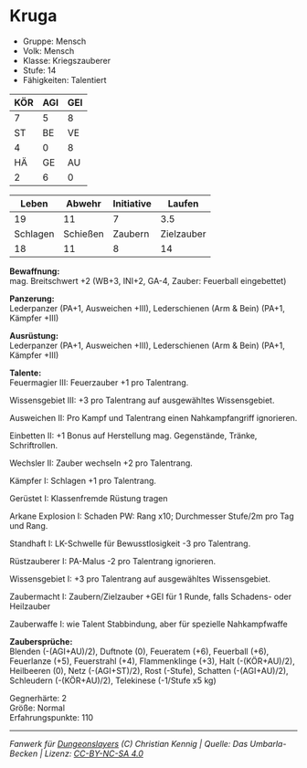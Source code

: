 # Kruga  
- Gruppe: Mensch  
- Volk: Mensch  
- Klasse: Kriegszauberer  
- Stufe: 14  
- Fähigkeiten: Talentiert  


| KÖR | AGI | GEI |  
| --- | --- | --- |  
| 7   | 5   | 8   |
| ST  | BE  | VE  |  
| 4   | 0   | 8   |
| HÄ  | GE  | AU  |  
| 2   | 6   | 0   |


| Leben    | Abwehr   | Initiative | Laufen     |
| -------- | -------- | ---------- | ---------- |
| 19       | 11       | 7          | 3.5        |
| Schlagen | Schießen | Zaubern    | Zielzauber |
| 18       | 11       | 8          | 14         |

**Bewaffnung:**  
mag. Breitschwert +2 (WB+3, INI+2, GA-4, Zauber: Feuerball eingebettet)

**Panzerung:**  
Lederpanzer (PA+1, Ausweichen +III), Lederschienen (Arm & Bein) (PA+1, Kämpfer +III)

**Ausrüstung:**  
Lederpanzer (PA+1, Ausweichen +III), Lederschienen (Arm & Bein) (PA+1, Kämpfer +III)

**Talente:**  
Feuermagier III: Feuerzauber +1 pro Talentrang. 

Wissensgebiet III: +3 pro Talentrang auf ausgewähltes Wissensgebiet. 

Ausweichen II: Pro Kampf und Talentrang einen Nahkampfangriff ignorieren. 

Einbetten II: +1 Bonus auf Herstellung mag. Gegenstände, Tränke, Schriftrollen. 

Wechsler II: Zauber wechseln +2 pro Talentrang. 

Kämpfer I: Schlagen +1 pro Talentrang. 

Gerüstet I: Klassenfremde Rüstung tragen 

Arkane Explosion I: Schaden PW: Rang x10; Durchmesser Stufe/2m pro Tag und Rang. 

Standhaft I: LK-Schwelle für Bewusstlosigkeit -3 pro Talentrang. 

Rüstzauberer I: PA-Malus -2 pro Talentrang ignorieren. 

Wissensgebiet I: +3 pro Talentrang auf ausgewähltes Wissensgebiet. 

Zaubermacht I: Zaubern/Zielzauber +GEI für 1 Runde, falls Schadens- oder Heilzauber 

Zauberwaffe I: wie Talent Stabbindung, aber für spezielle Nahkampfwaffe 


**Zaubersprüche:**  
Blenden (-(AGI+AU)/2), Duftnote (0), Feueratem (+6), Feuerball (+6), Feuerlanze (+5), Feuerstrahl (+4), Flammenklinge (+3), Halt (-(KÖR+AU)/2), Heilbeeren (0), Netz (-(AGI+ST)/2), Rost (-Stufe), Schatten (-(AGI+AU)/2), Schleudern (-(KÖR+AU)/2), Telekinese (-1/Stufe x5 kg)

Gegnerhärte: 2  
Größe: Normal  
Erfahrungspunkte: 110  



___
*Fanwerk für [Dungeonslayers](https://www.dungeonslayers.net/) (C) Christian Kennig | Quelle: Das Umbarla-Becken | Lizenz: [CC-BY-NC-SA 4.0](https://creativecommons.org/licenses/by-nc-sa/4.0/deed.de)*